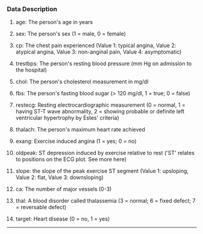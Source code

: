 ### Data Description

1. age: The person's age in years

2. sex: The person's sex (1 = male, 0 = female)

3. cp: The chest pain experienced (Value 1: typical angina, Value 2: atypical angina, Value 3: non-anginal pain, Value 4: asymptomatic)

4. trestbps: The person's resting blood pressure (mm Hg on admission to the hospital)

5. chol: The person's cholesterol measurement in mg/dl

6. fbs: The person's fasting blood sugar (> 120 mg/dl, 1 = true; 0 = false)

7. restecg: Resting electrocardiographic measurement (0 = normal, 1 = having ST-T wave abnormality, 2 = showing probable or definite left ventricular hypertrophy by Estes' criteria)

8. thalach: The person's maximum heart rate achieved

9. exang: Exercise induced angina (1 = yes; 0 = no)

10. oldpeak: ST depression induced by exercise relative to rest ('ST' relates to positions on the ECG plot. See more here)

11. slope: the slope of the peak exercise ST segment (Value 1: upsloping, Value 2: flat, Value 3: downsloping)

12. ca: The number of major vessels (0-3)

13. thal: A blood disorder called thalassemia (3 = normal; 6 = fixed defect; 7 = reversable defect)

14. target: Heart disease (0 = no, 1 = yes)

---